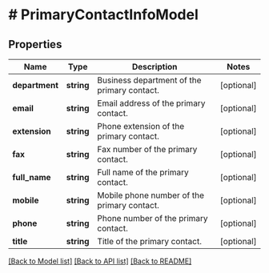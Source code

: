 # # PrimaryContactInfoModel

## Properties

Name | Type | Description | Notes
------------ | ------------- | ------------- | -------------
**department** | **string** | Business department of the primary contact. | [optional]
**email** | **string** | Email address of the primary contact. | [optional]
**extension** | **string** | Phone extension of the primary contact. | [optional]
**fax** | **string** | Fax number of the primary contact. | [optional]
**full_name** | **string** | Full name of the primary contact. | [optional]
**mobile** | **string** | Mobile phone number of the primary contact. | [optional]
**phone** | **string** | Phone number of the primary contact. | [optional]
**title** | **string** | Title of the primary contact. | [optional]

[[Back to Model list]](../../README.md#models) [[Back to API list]](../../README.md#endpoints) [[Back to README]](../../README.md)
